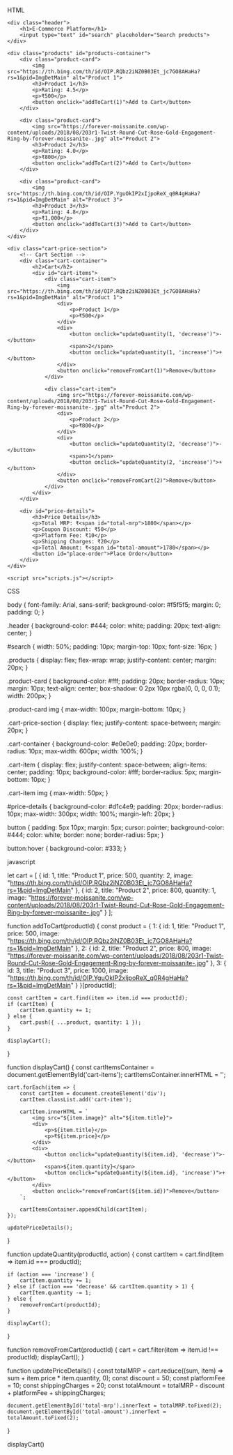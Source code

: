 HTML

<!DOCTYPE html>
<html lang="en">
<head>
    <meta charset="UTF-8">
    <meta name="viewport" content="width=device-width, initial-scale=1.0">
    <title>E-Commerce Platform</title>
    <link rel="stylesheet" href="styles.css">
</head>
<body>

    <div class="header">
        <h1>E-Commerce Platform</h1>
        <input type="text" id="search" placeholder="Search products">
    </div>

    <div class="products" id="products-container">
        <div class="product-card">
            <img src="https://th.bing.com/th/id/OIP.RQbz2iNZ0B03Et_jc7GO8AHaHa?rs=1&pid=ImgDetMain" alt="Product 1">
            <h3>Product 1</h3>
            <p>Rating: 4.5</p>
            <p>₹500</p>
            <button onclick="addToCart(1)">Add to Cart</button>
        </div>

        <div class="product-card">
            <img src="https://forever-moissanite.com/wp-content/uploads/2018/08/203r1-Twist-Round-Cut-Rose-Gold-Engagement-Ring-by-forever-moissanite-.jpg" alt="Product 2">
            <h3>Product 2</h3>
            <p>Rating: 4.0</p>
            <p>₹800</p>
            <button onclick="addToCart(2)">Add to Cart</button>
        </div>

        <div class="product-card">
            <img src="https://th.bing.com/th/id/OIP.YguOkIP2xIjpoReX_q0R4gHaHa?rs=1&pid=ImgDetMain" alt="Product 3">
            <h3>Product 3</h3>
            <p>Rating: 4.8</p>
            <p>₹1,000</p>
            <button onclick="addToCart(3)">Add to Cart</button>
        </div>
    </div>

    <div class="cart-price-section">
        <!-- Cart Section -->
        <div class="cart-container">
            <h2>Cart</h2>
            <div id="cart-items">
                <div class="cart-item">
                    <img src="https://th.bing.com/th/id/OIP.RQbz2iNZ0B03Et_jc7GO8AHaHa?rs=1&pid=ImgDetMain" alt="Product 1">
                    <div>
                        <p>Product 1</p>
                        <p>₹500</p>
                    </div>
                    <div>
                        <button onclick="updateQuantity(1, 'decrease')">-</button>
                        <span>2</span>
                        <button onclick="updateQuantity(1, 'increase')">+</button>
                    </div>
                    <button onclick="removeFromCart(1)">Remove</button>
                </div>

                <div class="cart-item">
                    <img src="https://forever-moissanite.com/wp-content/uploads/2018/08/203r1-Twist-Round-Cut-Rose-Gold-Engagement-Ring-by-forever-moissanite-.jpg" alt="Product 2">
                    <div>
                        <p>Product 2</p>
                        <p>₹800</p>
                    </div>
                    <div>
                        <button onclick="updateQuantity(2, 'decrease')">-</button>
                        <span>1</span>
                        <button onclick="updateQuantity(2, 'increase')">+</button>
                    </div>
                    <button onclick="removeFromCart(2)">Remove</button>
                </div>
            </div>
        </div>

        <div id="price-details">
            <h3>Price Details</h3>
            <p>Total MRP: ₹<span id="total-mrp">1800</span></p>
            <p>Coupon Discount: ₹50</p>
            <p>Platform Fee: ₹10</p>
            <p>Shipping Charges: ₹20</p>
            <p>Total Amount: ₹<span id="total-amount">1780</span></p>
            <button id="place-order">Place Order</button>
        </div>
    </div>

    <script src="scripts.js"></script>

</body>
</html>

CSS

body {
    font-family: Arial, sans-serif;
    background-color: #f5f5f5;
    margin: 0;
    padding: 0;
}

.header {
    background-color: #444;
    color: white;
    padding: 20px;
    text-align: center;
}

#search {
    width: 50%;
    padding: 10px;
    margin-top: 10px;
    font-size: 16px;
}

.products {
    display: flex;
    flex-wrap: wrap;
    justify-content: center;
    margin: 20px;
}

.product-card {
    background-color: #fff;
    padding: 20px;
    border-radius: 10px;
    margin: 10px;
    text-align: center;
    box-shadow: 0 2px 10px rgba(0, 0, 0, 0.1);
    width: 200px;
}

.product-card img {
    max-width: 100px;
    margin-bottom: 10px;
}

.cart-price-section {
    display: flex;
    justify-content: space-between;
    margin: 20px;
}

.cart-container {
    background-color: #e0e0e0;
    padding: 20px;
    border-radius: 10px;
    max-width: 600px;
    width: 100%;
}

.cart-item {
    display: flex;
    justify-content: space-between;
    align-items: center;
    padding: 10px;
    background-color: #fff;
    border-radius: 5px;
    margin-bottom: 10px;
}

.cart-item img {
    max-width: 50px;
}

#price-details {
    background-color: #d1c4e9;
    padding: 20px;
    border-radius: 10px;
    max-width: 300px;
    width: 100%;
    margin-left: 20px;
}

button {
    padding: 5px 10px;
    margin: 5px;
    cursor: pointer;
    background-color: #444;
    color: white;
    border: none;
    border-radius: 5px;
}

button:hover {
    background-color: #333;
}

javascript

let cart = [
    { id: 1, title: "Product 1", price: 500, quantity: 2, image: "https://th.bing.com/th/id/OIP.RQbz2iNZ0B03Et_jc7GO8AHaHa?rs=1&pid=ImgDetMain" },
    { id: 2, title: "Product 2", price: 800, quantity: 1, image: "https://forever-moissanite.com/wp-content/uploads/2018/08/203r1-Twist-Round-Cut-Rose-Gold-Engagement-Ring-by-forever-moissanite-.jpg" }
];


function addToCart(productId) {
    const product = {
        1: { id: 1, title: "Product 1", price: 500, image: "https://th.bing.com/th/id/OIP.RQbz2iNZ0B03Et_jc7GO8AHaHa?rs=1&pid=ImgDetMain" },
        2: { id: 2, title: "Product 2", price: 800, image: "https://forever-moissanite.com/wp-content/uploads/2018/08/203r1-Twist-Round-Cut-Rose-Gold-Engagement-Ring-by-forever-moissanite-.jpg" },
        3: { id: 3, title: "Product 3", price: 1000, image: "https://th.bing.com/th/id/OIP.YguOkIP2xIjpoReX_q0R4gHaHa?rs=1&pid=ImgDetMain" }
    }[productId];

    const cartItem = cart.find(item => item.id === productId);
    if (cartItem) {
        cartItem.quantity += 1; 
    } else {
        cart.push({ ...product, quantity: 1 });
    }

    displayCart();
}


function displayCart() {
    const cartItemsContainer = document.getElementById('cart-items');
    cartItemsContainer.innerHTML = ''; 

    cart.forEach(item => {
        const cartItem = document.createElement('div');
        cartItem.classList.add('cart-item');

        cartItem.innerHTML = `
            <img src="${item.image}" alt="${item.title}">
            <div>
                <p>${item.title}</p>
                <p>₹${item.price}</p>
            </div>
            <div>
                <button onclick="updateQuantity(${item.id}, 'decrease')">-</button>
                <span>${item.quantity}</span>
                <button onclick="updateQuantity(${item.id}, 'increase')">+</button>
            </div>
            <button onclick="removeFromCart(${item.id})">Remove</button>
        `;

        cartItemsContainer.appendChild(cartItem);
    });

    updatePriceDetails();
}


function updateQuantity(productId, action) {
    const cartItem = cart.find(item => item.id === productId);

    if (action === 'increase') {
        cartItem.quantity += 1;
    } else if (action === 'decrease' && cartItem.quantity > 1) {
        cartItem.quantity -= 1;
    } else {
        removeFromCart(productId);
    }

    displayCart();
}


function removeFromCart(productId) {
    cart = cart.filter(item => item.id !== productId);
    displayCart();
}

function updatePriceDetails() {
    const totalMRP = cart.reduce((sum, item) => sum + item.price * item.quantity, 0);
    const discount = 50;
    const platformFee = 10;
    const shippingCharges = 20;
    const totalAmount = totalMRP - discount + platformFee + shippingCharges;

    document.getElementById('total-mrp').innerText = totalMRP.toFixed(2);
    document.getElementById('total-amount').innerText = totalAmount.toFixed(2);
}

displayCart()
